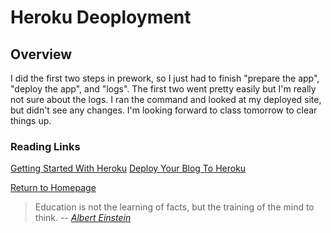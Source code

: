 # Heroku Deoployment
 
  
## Overview
I did the first two steps in prework, so I just had to finish "prepare the app", "deploy the app", and "logs".  The first two went pretty easily but I'm really not sure about the logs.  I ran the command and looked at my deployed site, but didn't see any changes. I'm looking forward to class tomorrow to clear things up.  



### Reading Links
[Getting Started With Heroku](https://ancient-harbor-56305.herokuapp.com/)
[Deploy Your Blog To Heroku](https://howtonode.org/deploy-blog-to-heroku)



[Return to Homepage](https://claudiobailon.github.io/reading-notes/)


 
>Education is not the learning of facts,
>but the training of the mind to think.
> -- <cite>[Albert Einstein][1]</cite>

[1]:https://www.goodreads.com/quotes/6137386-education-is-not-the-learning-of-facts-but-the-training 